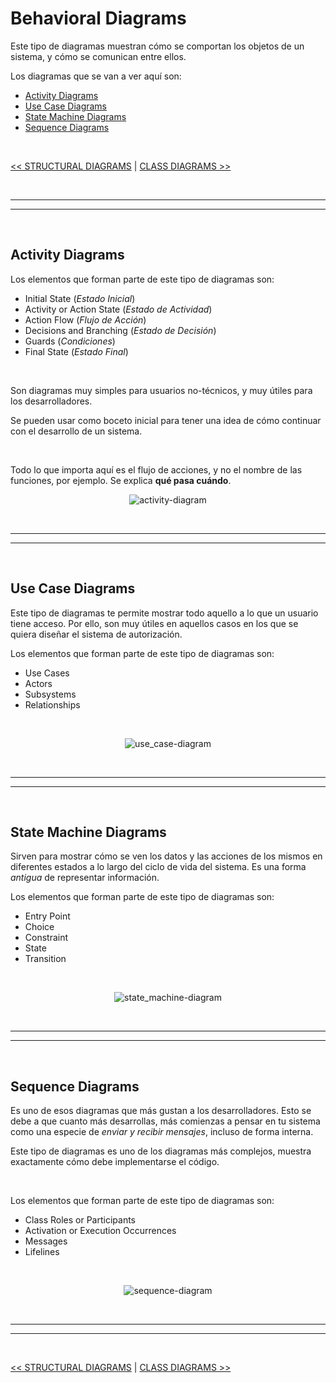 # Behavioral Diagrams

Este tipo de diagramas muestran cómo se comportan los objetos de un sistema, y cómo se comunican entre ellos.

Los diagramas que se van a ver aquí son:

* [Activity Diagrams](#activity-diagrams)
* [Use Case Diagrams](#use-case-diagrams)
* [State Machine Diagrams](#state-machine-diagrams)
* [Sequence Diagrams](#sequence-diagrams)

<br>

[<< STRUCTURAL DIAGRAMS](./02_structuralDiagrams.md#structural-diagrams) | [CLASS DIAGRAMS >>](./04_classDiagrams.md#diagramas-de-clase)


<br><hr>
<hr><br>


## Activity Diagrams

Los elementos que forman parte de este tipo de diagramas son:

* Initial State (*Estado Inicial*)
* Activity or Action State (*Estado de Actividad*)
* Action Flow (*Flujo de Acción*)
* Decisions and Branching (*Estado de Decisión*)
* Guards (*Condiciones*)
* Final State (*Estado Final*)

<br>

Son diagramas muy simples para usuarios no-técnicos, y muy útiles para los desarrolladores.

Se pueden usar como boceto inicial para tener una idea de cómo continuar con el desarrollo de un sistema.

<br>

Todo lo que importa aquí es el flujo de acciones, y no el nombre de las funciones, por ejemplo. Se explica **qué pasa cuándo**.

<div align="center">

![activity-diagram](../media/behavioral-diagrams/activity-diagram.png)

</div>


<br><hr>
<hr><br>


## Use Case Diagrams

Este tipo de diagramas te permite mostrar todo aquello a lo que un usuario tiene acceso. Por ello, son muy útiles en aquellos casos en los que se quiera diseñar el sistema de autorización.

Los elementos que forman parte de este tipo de diagramas son:

* Use Cases
* Actors
* Subsystems
* Relationships

<br>

<div align="center">

![use_case-diagram](../media/behavioral-diagrams/use_case-diagram.png)

</div>


<br><hr>
<hr><br>


## State Machine Diagrams

Sirven para mostrar cómo se ven los datos y las acciones de los mismos en diferentes estados a lo largo del ciclo de vida del sistema. Es una forma *antigua* de representar información.

Los elementos que forman parte de este tipo de diagramas son:

* Entry Point
* Choice
* Constraint
* State
* Transition

<br>

<div align="center">

![state_machine-diagram](../media/behavioral-diagrams/state_machine-diagram.png)

</div>


<br><hr>
<hr><br>


## Sequence Diagrams

Es uno de esos diagramas que más gustan a los desarrolladores. Esto se debe a que cuanto más desarrollas, más comienzas a pensar en tu sistema como una especie de *enviar y recibir mensajes*, incluso de forma interna.

Este tipo de diagramas es uno de los diagramas más complejos, muestra exactamente cómo debe implementarse el código.

<br>

Los elementos que forman parte de este tipo de diagramas son:

* Class Roles or Participants
* Activation or Execution Occurrences
* Messages
* Lifelines

<br>

<div align="center">

![sequence-diagram](../media/behavioral-diagrams/sequence-diagram.png)

</div>


<br><hr>
<hr><br>

[<< STRUCTURAL DIAGRAMS](./02_structuralDiagrams.md#structural-diagrams) | [CLASS DIAGRAMS >>](./04_classDiagrams.md#diagramas-de-clase)
